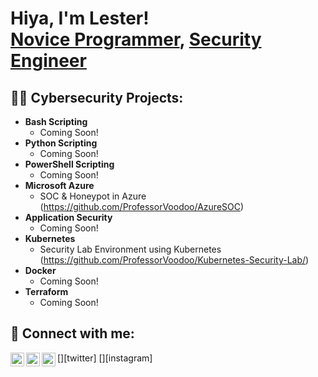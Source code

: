 <h1>Hiya, I'm Lester! <br/><a href="https://github.com/ProfessorVoodoo">Novice Programmer</a>, <a href="https://www.linkedin.com/in/lesterwalker/">Security Engineer</a>

<h2>👨‍💻 Cybersecurity Projects:</h2>

- <b>Bash Scripting</b>
  - Coming Soon!
- <b>Python Scripting</b>
  - Coming Soon!
- <b>PowerShell Scripting</b>
  - Coming Soon!
- <b>Microsoft Azure</b>
  - SOC & Honeypot in Azure (https://github.com/ProfessorVoodoo/AzureSOC)
- <b>Application Security</b>
  - Coming Soon!
- <b>Kubernetes</b>
  - Security Lab Environment using Kubernetes (https://github.com/ProfessorVoodoo/Kubernetes-Security-Lab/)
- <b>Docker</b>
  - Coming Soon!
- <b>Terraform</b>
  - Coming Soon!
<h2> 🤳 Connect with me:</h2>

[<img align="left" alt="LesterWalker | Twitter" width="22px" src="https://cdn.jsdelivr.net/npm/simple-icons@v3/icons/twitter.svg" />][twitter]
[<img align="left" alt="LesterWalker | LinkedIn" width="22px" src="https://cdn.jsdelivr.net/npm/simple-icons@v3/icons/linkedin.svg" />][linkedin]
[<img align="left" alt="LesterWalker | Instagram" width="22px" src="https://cdn.jsdelivr.net/npm/simple-icons@v3/icons/instagram.svg" />][instagram]


[linkedin]: https://www.linkedin.com/in/lesterwalker/

<!--
**joshmadakor1/joshmadakor1** is a ✨ _special_ ✨ repository because its `README.md` (this file) appears on your GitHub profile.

Here are some ideas to get you started:

- 🔭 I’m currently working on ...
- 🌱 I’m currently learning ...
- 👯 I’m looking to collaborate on ...
- 🤔 I’m looking for help with ...
- 💬 Ask me about ...
- 📫 How to reach me: ...
- 😄 Pronouns: ...
- ⚡ Fun fact: ...
-->
